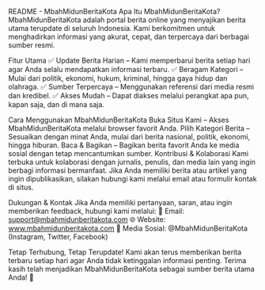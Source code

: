 README - MbahMidunBeritaKota
Apa Itu MbahMidunBeritaKota?
MbahMidunBeritaKota adalah portal berita online yang menyajikan berita utama terupdate di seluruh Indonesia. Kami berkomitmen untuk menghadirkan informasi yang akurat, cepat, dan terpercaya dari berbagai sumber resmi.

Fitur Utama
✅ Update Berita Harian – Kami memperbarui berita setiap hari agar Anda selalu mendapatkan informasi terbaru.
✅ Beragam Kategori – Mulai dari politik, ekonomi, hukum, kriminal, hingga gaya hidup dan olahraga.
✅ Sumber Terpercaya – Menggunakan referensi dari media resmi dan kredibel.
✅ Akses Mudah – Dapat diakses melalui perangkat apa pun, kapan saja, dan di mana saja.

Cara Menggunakan MbahMidunBeritaKota
Buka Situs Kami – Akses MbahMidunBeritaKota melalui browser favorit Anda.
Pilih Kategori Berita – Sesuaikan dengan minat Anda, mulai dari berita nasional, politik, ekonomi, hingga hiburan.
Baca & Bagikan – Bagikan berita favorit Anda ke media sosial dengan tetap mencantumkan sumber.
Kontribusi & Kolaborasi
Kami terbuka untuk kolaborasi dengan jurnalis, penulis, dan media lain yang ingin berbagi informasi bermanfaat. Jika Anda memiliki berita atau artikel yang ingin dipublikasikan, silakan hubungi kami melalui email atau formulir kontak di situs.

Dukungan & Kontak
Jika Anda memiliki pertanyaan, saran, atau ingin memberikan feedback, hubungi kami melalui:
📩 Email: support@mbahmidunberitakota.com
🌐 Website: www.mbahmidunberitakota.com
📱 Media Sosial: @MbahMidunBeritaKota (Instagram, Twitter, Facebook)

Tetap Terhubung, Tetap Terupdate!
Kami akan terus memberikan berita terbaru setiap hari agar Anda tidak ketinggalan informasi penting. Terima kasih telah menjadikan MbahMidunBeritaKota sebagai sumber berita utama Anda! 🚀
